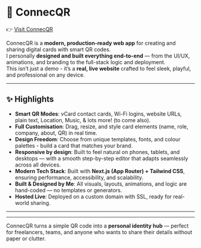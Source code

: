 # 📱 ConnecQR  

👉 [Visit ConnecQR](https://connecqr.com)  

ConnecQR is a **modern, production-ready web app** for creating and sharing digital cards with smart QR codes.  
I personally **designed and built everything end-to-end** — from the UI/UX, animations, and branding to the full-stack logic and deployment.  
This isn’t just a demo - it’s a **real, live website** crafted to feel sleek, playful, and professional on any device.  

---

## ✨ Highlights  

- **Smart QR Modes**: vCard contact cards, Wi-Fi logins, website URLs, plain text, Location, Music, & lots more! (to come also).  
- **Full Customisation**: Drag, resize, and style card elements (name, role, company, about, QR) in real time.  
- **Design Freedom**: Choose from unique templates, fonts, and colour palettes - build a card that matches your brand.  
- **Responsive by design**: Built to feel natural on phones, tablets, and desktops — with a smooth step-by-step editor that adapts seamlessly across all devices. 
- **Modern Tech Stack**: Built with **Next.js (App Router) + Tailwind CSS**, ensuring performance, accessibility, and scalability.  
- **Built & Designed by Me**: All visuals, layouts, animations, and logic are hand-coded — no templates or generators.  
- **Hosted Live**: Deployed on a custom domain with SSL, ready for real-world sharing.  

---


---

ConnecQR turns a simple QR code into a **personal identity hub** — perfect for freelancers, teams, and anyone who wants to share their details without paper or clutter.  
